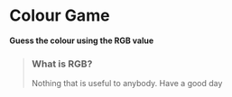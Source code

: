 # Colour Game

**Guess the colour using the RGB value**

> ### **What is RGB**?
>
> Nothing that is useful to anybody. Have a good day